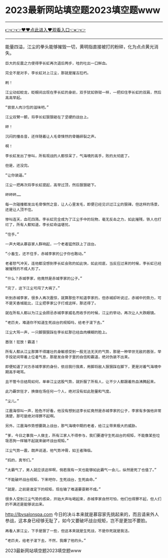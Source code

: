 # 2023最新网站填空题2023填空题www

<hr/> <a href="https://github.com/fetiyung/dhjui/issues/3">👉👉👉♥♥点此进入♥观看入口👈👉👉</a><hr/>

能量四溢，江尘的拳头能够摧毁一切，黄明指直接被打的粉碎，化为点点黄光消失。

    巨大的反震之力使得李长虹再次退后两步，哇的吐出一口鲜血。

    完全不是对手，李长虹对上江尘，那就是摧古拉朽。

    刷！

    江尘动如蛟龙，眨眼间出现在李长虹的身前，双手犹如铁钳一样，一把扣住李长虹的双肩，然后高高举起。

    “尝尝人肉沙包的滋味吧。”

    江尘双臂一颤，将李长虹狠狠砸在了坚硬的战台上。

    砰！

    沉闷的撞击音，还伴随着让人毛骨悚然的骨骼碎裂之声。

    啊！

    李长虹发出了惨叫，所有观战的人都惊呆了，气海境的高手，败的太彻底了。

    但是，还没完。

    “让你装逼。”

    江尘一把再次将李长虹提起，高举过顶，然后狠狠砸下。

    砰砰砰……

    每一次碰撞都发出毛骨悚然之音，让人心里发毛，即便已经见识过江尘的狠辣，但这样的场景，还是让人顶不住。

    惨叫连天，血花四溅，李长虹完全成为了江尘手中的玩物，毫无反击之力，如此摧残，铁人也打烂了，所有人都知道，李长虹命运堪忧。

    “住手。”

    一声大喝从慕容家人群响起，一个老者猛然跃上了战台。

    “小畜生，还不住手，赤城李家的公子你也敢动。”

    老者怒气冲天，连他都没想到李长虹会败的如此快，如此彻底，当反应过来的时候，李长虹已经被摧残的不成人形了。

    “什么？赤城李家，他竟然是赤城李家的公子。”

    “完了，这下江尘可闯了大祸了。”

    听到赤城李家，很多人再次震惊，就算那些不知道李家的，但赤城却听说过，赤城中的势力，可不是天香城能比，江尘把李家公子打成这样，那还得了。

    就在所有人都以为江尘会顾忌赤城李家威名而收手的时候，江尘的举动，再次让人大跌眼镜。

    “老匹夫，难道你不知道生死战台的规矩吗，给老子滚下去。”

    江尘大骂一声，一只脚狠狠踩在李长虹那已经血肉模糊的脸上。

    嚣张！狂放！霸道！

    所有人都从江尘那算不得雄壮的身躯感受到一股无法无天的气势，那是一种举世无敌的嚣张，举手投足间带着上位者气息，那是发自骨子里的自信和霸道，绝对伪装不出来。

    即便知道了对方赤城李家的身份，依旧我行我素，用脚将敌人狠狠踩在脚下，更是对着气海境中期高手喝骂。

    且不管今日结局如何，单单江尘这股气势，就折服了所有人，让不少人都跟着热血沸腾起来。

    此乃霸世狂才，换做在场任何一个人，绝对没有如此胆量和气度。

    “尘儿。”

    江震海惊叫一声，脸色不好看，他没有想到这李长虹竟然是赤城李家的公子，李家有多强他非常清楚，那可是绝对得罪不起啊。

    另外，江震海作势想要跳上战台，那气海境中期的老者，给江尘带来极大的威胁。

    “爹，今日之事我一人做主，所有江家人不得参与，我们要遵守生死战台的规矩，不能像某些垃圾恶狗一样输不起就来破坏战台规矩。”

    江尘气势一震，朗声说道，他气势冲霄，如王者降临。

    “妈的，真爷们。”

    “太霸气了，男人就应该这样啊，倘若我有一天也能够如此霸气一会儿，纵然是死了也值了。”

    “不能破坏战台规矩，下来吧你，生死战台，生死由命。”

    “就是，之前是谁定下的规矩，现在输了难道要耍赖不成。”

    很多人受到江尘气势的感染，开始大声吆喝起来，赤城李家自然可怕，他们也得罪不起，但人们的不满还是能够说出来。
http://lbvsalonspa.com
    今日的决斗本来就是慕容家先挑起来的，而且请来外人参战，这本身已经够无耻了，如今又要破坏战台规矩，岂不是更加不要脸。

    再看人家江尘，下手是狠了一些，但这本来就是生死战，不是你死就是我活。

    “老匹夫，给老子滚下去，不然，我爆了他的头。”
2023最新网站填空题2023填空题www
